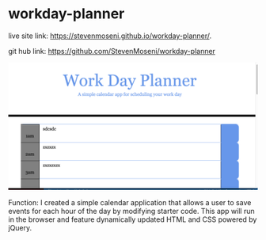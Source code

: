 # workday-planner

live site link: https://stevenmoseni.github.io/workday-planner/.

git hub link: https://github.com/StevenMoseni/workday-planner

<img src ="Screen Shot -planner.png" alt="Workday Planner">

  Function: I created a simple calendar application that allows a user to save events for each hour of the day by modifying starter code. This app will run in the browser and feature dynamically updated HTML and CSS powered by jQuery.

